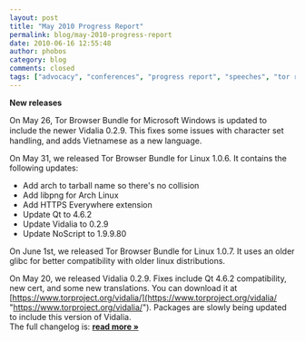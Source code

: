 ```yaml
---
layout: post
title: "May 2010 Progress Report"
permalink: blog/may-2010-progress-report
date: 2010-06-16 12:55:48
author: phobos
category: blog
comments: closed
tags: ["advocacy", "conferences", "progress report", "speeches", "tor releases"]
---
```


**New releases**

On May 26, Tor Browser Bundle for Microsoft Windows is updated to include the newer Vidalia 0.2.9. This ﬁxes some issues with character set handling, and adds Vietnamese as a new language.

On May 31, we released Tor Browser Bundle for Linux 1.0.6. It contains the following updates:

-   Add arch to tarball name so there's no collision
-   Add libpng for Arch Linux
-   Add HTTPS Everywhere extension
-   Update Qt to 4.6.2
-   Update Vidalia to 0.2.9
-   Update NoScript to 1.9.9.80

On June 1st, we released Tor Browser Bundle for Linux 1.0.7. It uses an older glibc for better compatibility with older linux distributions.

On May 20, we released Vidalia 0.2.9. Fixes include Qt 4.6.2 compatibility, new cert, and some new translations. You can download it at [https://www.torproject.org/vidalia/](https://www.torproject.org/vidalia/ "https://www.torproject.org/vidalia/"). Packages are slowly being updated to include this version of Vidalia.  
 The full changelog is: [**read more »**](https://blog.torproject.org/blog/may-2010-progress-report)
